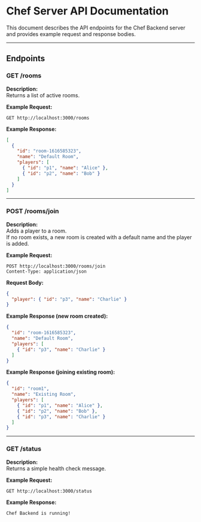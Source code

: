 # Chef Server API Documentation

This document describes the API endpoints for the Chef Backend server and provides example request and response bodies.

---

## Endpoints

### GET /rooms

**Description:**  
Returns a list of active rooms.

**Example Request:**
```
GET http://localhost:3000/rooms
```

**Example Response:**
```json
[
  {
    "id": "room-1616585323",
    "name": "Default Room",
    "players": [
      { "id": "p1", "name": "Alice" },
      { "id": "p2", "name": "Bob" }
    ]
  }
]
```

---

### POST /rooms/join

**Description:**  
Adds a player to a room.  
If no room exists, a new room is created with a default name and the player is added.

**Example Request:**
```
POST http://localhost:3000/rooms/join
Content-Type: application/json
```

**Request Body:**
```json
{
  "player": { "id": "p3", "name": "Charlie" }
}
```

**Example Response (new room created):**
```json
{
  "id": "room-1616585323",
  "name": "Default Room",
  "players": [
    { "id": "p3", "name": "Charlie" }
  ]
}
```

**Example Response (joining existing room):**
```json
{
  "id": "room1",
  "name": "Existing Room",
  "players": [
    { "id": "p1", "name": "Alice" },
    { "id": "p2", "name": "Bob" },
    { "id": "p3", "name": "Charlie" }
  ]
}
```

---

### GET /status

**Description:**  
Returns a simple health check message.

**Example Request:**
```
GET http://localhost:3000/status
```

**Example Response:**
```
Chef Backend is running!
```
